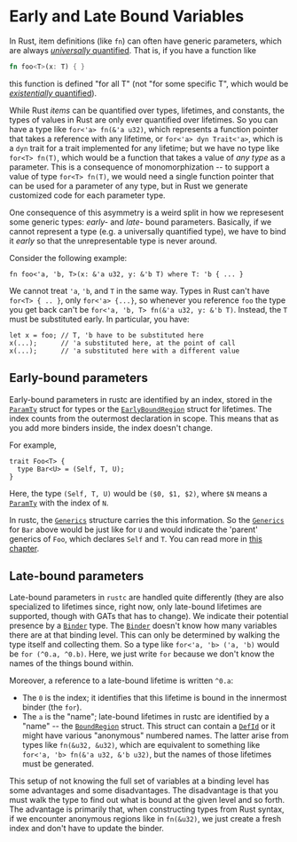 # Early and Late Bound Variables

In Rust, item definitions (like `fn`) can often have generic parameters, which
are always [_universally_ quantified][quant]. That is, if you have a function
like

```rust
fn foo<T>(x: T) { }
```

this function is defined "for all T" (not "for some specific T", which would be
[_existentially_ quantified][quant]).

[quant]: ./appendix/background.md#quantified

While Rust *items* can be quantified over types, lifetimes, and constants, the
types of values in Rust are only ever quantified over lifetimes. So you can
have a type like `for<'a> fn(&'a u32)`, which represents a function pointer
that takes a reference with any lifetime, or `for<'a> dyn Trait<'a>`, which is
a `dyn` trait for a trait implemented for any lifetime; but we have no type
like `for<T> fn(T)`, which would be a function that takes a value of *any type*
as a parameter. This is a consequence of monomorphization -- to support a value
of type `for<T> fn(T)`, we would need a single function pointer that can be
used for a parameter of any type, but in Rust we generate customized code for
each parameter type.

One consequence of this asymmetry is a weird split in how we represesent some
generic types: _early-_ and _late-_ bound parameters.
Basically, if we cannot represent a type (e.g. a universally quantified type),
we have to bind it _early_ so that the unrepresentable type is never around.

Consider the following example:

```rust,ignore
fn foo<'a, 'b, T>(x: &'a u32, y: &'b T) where T: 'b { ... }
```

We cannot treat `'a`, `'b`, and `T` in the same way.  Types in Rust can't have
`for<T> { .. }`, only `for<'a> {...}`, so whenever you reference `foo` the type
you get back can't be `for<'a, 'b, T> fn(&'a u32, y: &'b T)`. Instead, the `T`
must be substituted early. In particular, you have:

```rust,ignore
let x = foo; // T, 'b have to be substituted here
x(...);      // 'a substituted here, at the point of call
x(...);      // 'a substituted here with a different value
```

## Early-bound parameters

Early-bound parameters in rustc are identified by an index, stored in the
[`ParamTy`] struct for types or the [`EarlyBoundRegion`] struct for lifetimes.
The index counts from the outermost declaration in scope. This means that as you
add more binders inside, the index doesn't change.

For example,

```rust,ignore
trait Foo<T> {
  type Bar<U> = (Self, T, U);
}
```

Here, the type `(Self, T, U)` would be `($0, $1, $2)`, where `$N` means a
[`ParamTy`] with the index of `N`.

In rustc, the [`Generics`] structure carries the this information. So the
[`Generics`] for `Bar` above would be just like for `U` and would indicate the
'parent' generics of `Foo`, which declares `Self` and `T`.  You can read more
in [this chapter](./generics.md).

[`ParamTy`]: https://doc.rust-lang.org/nightly/nightly-rustc/rustc_middle/ty/struct.ParamTy.html
[`EarlyBoundRegion`]: https://doc.rust-lang.org/nightly/nightly-rustc/rustc_middle/ty/struct.EarlyBoundRegion.html
[`Generics`]: https://doc.rust-lang.org/nightly/nightly-rustc/rustc_middle/ty/struct.Generics.html

## Late-bound parameters

Late-bound parameters in `rustc` are handled quite differently (they are also
specialized to lifetimes since, right now, only late-bound lifetimes are
supported, though with GATs that has to change). We indicate their potential
presence by a [`Binder`] type. The [`Binder`] doesn't know how many variables
there are at that binding level. This can only be determined by walking the
type itself and collecting them. So a type like `for<'a, 'b> ('a, 'b)` would be
`for (^0.a, ^0.b)`. Here, we just write `for` because we don't know the names
of the things bound within.

Moreover, a reference to a late-bound lifetime is written `^0.a`:

- The `0` is the index; it identifies that this lifetime is bound in the
  innermost binder (the `for`).
- The `a` is the "name"; late-bound lifetimes in rustc are identified by a
  "name" -- the [`BoundRegion`] struct. This struct can contain a
  [`DefId`][defid] or it might have various "anonymous" numbered names. The
  latter arise from types like `fn(&u32, &u32)`, which are equivalent to
  something like `for<'a, 'b> fn(&'a u32, &'b u32)`, but the names of those
  lifetimes must be generated.

This setup of not knowing the full set of variables at a binding level has some
advantages and some disadvantages. The disadvantage is that you must walk the
type to find out what is bound at the given level and so forth. The advantage
is primarily that, when constructing types from Rust syntax, if we encounter
anonymous regions like in `fn(&u32)`, we just create a fresh index and don't have
to update the binder.

[`Binder`]: https://doc.rust-lang.org/nightly/nightly-rustc/rustc_middle/ty/struct.Binder.html
[`BoundRegion`]: https://doc.rust-lang.org/nightly/nightly-rustc/rustc_middle/ty/enum.BoundRegion.html
[defid]: ./hir.html#identifiers-in-the-hir

